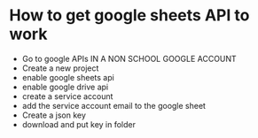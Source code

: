 <h1>How to get google sheets API to work</h1>

- Go to google APIs IN A NON SCHOOL GOOGLE ACCOUNT
- Create a new project
- enable google sheets api
- enable google drive api
- create a service account
- add the service account email to the google sheet
- Create a json key
- download and put key in folder

